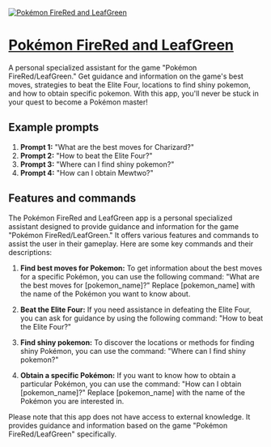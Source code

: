 [![Pokémon FireRed and LeafGreen](https://files.oaiusercontent.com/file-JVF3rXHsOYLrp4WxzlgiaoJn?se=2123-10-16T16%3A28%3A34Z&sp=r&sv=2021-08-06&sr=b&rscc=max-age%3D31536000%2C%20immutable&rscd=attachment%3B%20filename%3Dpokemon_fire_red_leaf_green_main_169.jpg&sig=CkDdhVsS%2B3WPmpXNOSkI66aIYKjga3GcEUKt7kFHnB4%3D)](https://chat.openai.com/g/g-E8d5Br81Y-pokemon-firered-and-leafgreen)

# [Pokémon FireRed and LeafGreen](https://chat.openai.com/g/g-E8d5Br81Y-pokemon-firered-and-leafgreen)

A personal specialized assistant for the game "Pokémon FireRed/LeafGreen." Get guidance and information on the game's best moves, strategies to beat the Elite Four, locations to find shiny pokemon, and how to obtain specific pokemon. With this app, you'll never be stuck in your quest to become a Pokémon master!

## Example prompts

1. **Prompt 1:** "What are the best moves for Charizard?"
2. **Prompt 2:** "How to beat the Elite Four?"
3. **Prompt 3:** "Where can I find shiny pokemon?"
4. **Prompt 4:** "How can I obtain Mewtwo?"

## Features and commands

The Pokémon FireRed and LeafGreen app is a personal specialized assistant designed to provide guidance and information for the game "Pokémon FireRed/LeafGreen." It offers various features and commands to assist the user in their gameplay. Here are some key commands and their descriptions:

1. **Find best moves for Pokemon:** To get information about the best moves for a specific Pokémon, you can use the following command: "What are the best moves for [pokemon_name]?" Replace [pokemon_name] with the name of the Pokémon you want to know about.

2. **Beat the Elite Four:** If you need assistance in defeating the Elite Four, you can ask for guidance by using the following command: "How to beat the Elite Four?"

3. **Find shiny pokemon:** To discover the locations or methods for finding shiny Pokémon, you can use the command: "Where can I find shiny pokemon?"

4. **Obtain a specific Pokémon:** If you want to know how to obtain a particular Pokémon, you can use the command: "How can I obtain [pokemon_name]?" Replace [pokemon_name] with the name of the Pokémon you are interested in.

Please note that this app does not have access to external knowledge. It provides guidance and information based on the game "Pokémon FireRed/LeafGreen" specifically.